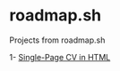 # roadmap.sh
Projects from roadmap.sh

1- <a href="https://github.com/GabiHGitimayer/roadmap.sh/blob/main/Front-end/01-CV-single-page/CV.html">Single-Page CV in HTML</a>
